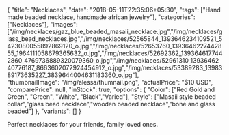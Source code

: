 {
    "title": "Necklaces",
    "date": "2018-05-11T22:35:06+05:30",
    "tags": ["Hand made beaded necklace, handmade african jewelry"],
    "categories": ["Necklaces"],
    "images": ["/img/necklaces/gaz_blue_beaded_masaii_necklace.jpg","/img/necklaces/glass_bead_necklaces.jpg","/img/necklaces/52565844_1393646234109521_5423080055892869120_o.jpg","/img/necklaces/52653760_1393646227442855_1964111058679365632_o.jpg","/img/necklaces/52692362_1393646177442860_4769736889320079360_o.jpg","/img/necklaces/52961310_1393646240776187_8663602072924454912_o.jpg","/img/necklaces/53389283_1398389173635227_3839644004631183360_o.jpg"],    
    "thumbnailImage": "/img/alessa/thumnail.png",
    "actualPrice": "$10 USD",
    "comparePrice": null,
    "inStock": true,
    "options": {
            "Color": ["Red Gold and Green", "Green", "White", "Black","Varied"],
            "Style": ["Masaii style beaded collar","glass bead necklace","wooden beaded necklace","bone and glass beaded"]
    },
    "variants": []
}

Perfect necklaces for your friends, family loved ones.
